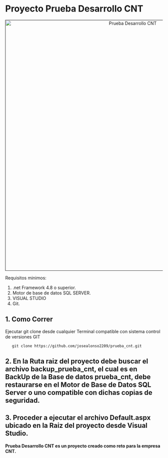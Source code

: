 # Proyecto Prueba Desarrollo CNT
<div align="center">
    <a href="">
        <img src="/assets/reto.png" alt="Prueba Desarrollo CNT" width="800px" />
    </a>
</div>

Requisitos minimos:
1. .net Framework 4.8 o superior.
2. Motor de base de datos SQL SERVER.
3. VISUAL STUDIO
4. Git.

## 1. Como Correr
Ejecutar git clone desde cualquier Terminal compatible con sistema control de versiones GIT 
```shell
   git clone https://github.com/josealonso2209/prueba_cnt.git
```
## 2. En la Ruta raiz del proyecto debe buscar el archivo backup_prueba_cnt, el cual es en BackUp de la Base de datos prueba_cnt, debe restaurarse en el Motor de Base de Datos SQL Server o uno compatible con dichas copias de seguridad.

## 3. Proceder a ejecutar el archivo Default.aspx ubicado en la Raiz del proyecto desde Visual Studio.



#### Prueba Desarrollo CNT es un proyecto creado como reto para la empresa CNT.
